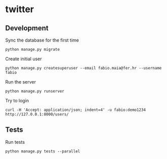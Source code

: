 # twitter

## Development

Sync the database for the first time

```
python manage.py migrate
```

Create initial user

```
python manage.py createsuperuser --email fabio.maia@fer.hr --username fabio
```

Run the server

```
python manage.py runserver
```

Try to login

```
curl -H 'Accept: application/json; indent=4' -u fabio:demo1234 http://127.0.0.1:8000/users/
```

## Tests

Run tests

```
python manage.py tests --parallel
```
